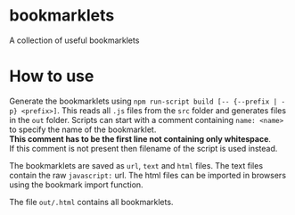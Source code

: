 # bookmarklets
 A collection of useful bookmarklets

# How to use

Generate the bookmarklets using `npm run-script build [-- {--prefix | -p} <prefix>]`. This reads all `.js` files from the `src` folder and generates files in the `out` folder. Scripts can start with a comment containing `name: <name>` to specify the name of the bookmarklet.  
**This comment has to be the first line not containing only whitespace**.  
If this comment is not present then filename of the script is used instead.

The bookmarklets are saved as `url`, `text` and `html` files. The text files contain the raw `javascript:` url. The html files can be imported in browsers using the bookmark import function.

The file `out/.html` contains all bookmarklets.